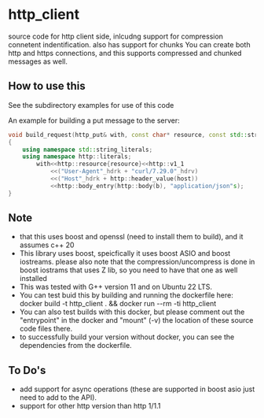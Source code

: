 # http_client
source code for http client side, inlcudng support for compression connetent indentification. also has support for chunks
You can create both http and https connections, and this supports compressed and chunked messages as well.

## How to use this
See the subdirectory examples for use of this code

An example for building a put message to the server:
```cpp
void build_request(http_put& with, const char* resource, const std::string& host, const char* b)
{
    using namespace std::string_literals;
    using namespace http::literals;
        with<<http::resource{resource}<<http::v1_1
            <<("User-Agent"_hdrk + "curl/7.29.0"_hdrv)
            <<("Host"_hdrk + http::header_value(host))
            <<http::body_entry(http::body(b), "application/json"s);
}
```

## Note
- that this uses boost and openssl (need to install them to build), and it assumes c++ 20
- This library uses boost, speicfically it uses boost ASIO and boost iostreams. please also note that the compression/uncompress is done in boost iostrams that uses Z lib, so you need to have that one as well installed
- This was tested with G++ version 11 and on Ubuntu 22 LTS.
- You can test buid this by building and running the dockerfile here:
  docker build -t http_client . && docker run --rm -ti http_client
- You can also test builds with this docker, but please comment out the "entrypoint" in the docker and "mount" (-v) the location of these source code files there.
- to successfully build your version without docker, you can see the dependencies from the dockerfile.

## To Do's
- add support for async operations (these are supported in boost asio just need to add to the API).
- support for other http version than http 1/1.1


